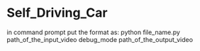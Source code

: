 # Self_Driving_Car
in command prompt put the format as:
python file_name.py path_of_the_input_video debug_mode path_of_the_output_video
